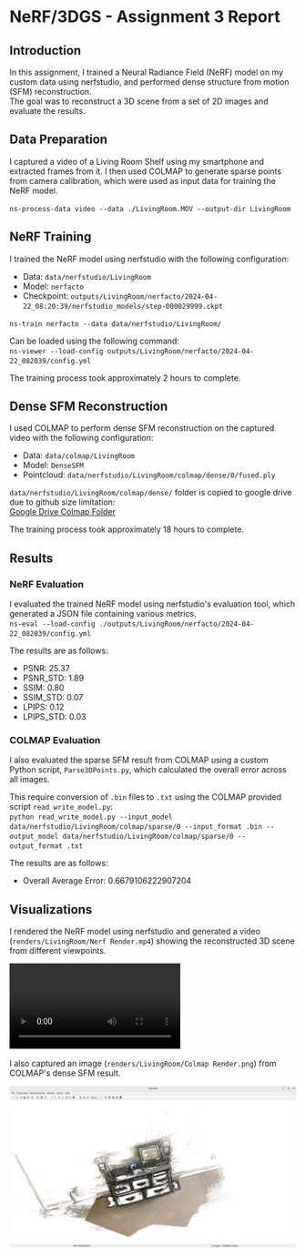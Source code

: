 **NeRF/3DGS - Assignment 3 Report**
=====================================

**Introduction**
---------------

In this assignment, I trained a Neural Radiance Field (NeRF) model on my custom data using nerfstudio, and performed dense structure from motion (SFM) reconstruction.<br>The goal was to reconstruct a 3D scene from a set of 2D images and evaluate the results.

**Data Preparation**
-------------------

I captured a video of a Living Room Shelf using my smartphone and extracted frames from it. I then used COLMAP to generate sparse points from camera calibration, which were used as input data for training the NeRF model.

`ns-process-data video --data ./LivingRoom.MOV --output-dir LivingRoom`

**NeRF Training**
--------------
I trained the NeRF model using nerfstudio with the following configuration:

* Data: `data/nerfstudio/LivingRoom`
* Model: `nerfacto`
* Checkpoint: `outputs/LivingRoom/nerfacto/2024-04-22_08:20:39/nerfstudio_models/step-000029999.ckpt`

`ns-train nerfacto --data data/nerfstudio/LivingRoom/`


Can be loaded using the following command:<br>
`ns-viewer --load-config outputs/LivingRoom/nerfacto/2024-04-22_082039/config.yml`

The training process took approximately 2 hours to complete.

**Dense SFM Reconstruction**
---------------------------
I used COLMAP to perform dense SFM reconstruction on the captured video with the following configuration:<br>

* Data: `data/colmap/LivingRoom`
* Model: `DenseSFM`
* Pointcloud: `data/nerfstudio/LivingRoom/colmap/dense/0/fused.ply`

`data/nerfstudio/LivingRoom/colmap/dense/` folder is copied to google drive due to github size limitation:<br>
[Google Drive Colmap Folder](https://drive.google.com/drive/folders/1LyOOBDPafjhCL_58T4aCGAQo_rEUx-l3?usp=sharing)

The training process took approximately 18 hours to complete.


**Results**
----------

### NeRF Evaluation

I evaluated the trained NeRF model using nerfstudio's evaluation tool, which generated a JSON file containing various metrics. <br>
`ns-eval --load-config ./outputs/LivingRoom/nerfacto/2024-04-22_082039/config.yml` 

The results are as follows:
* PSNR: 25.37
* PSNR_STD: 1.89
* SSIM: 0.80
* SSIM_STD: 0.07
* LPIPS: 0.12
* LPIPS_STD: 0.03

### COLMAP Evaluation

I also evaluated the sparse SFM result from COLMAP using a custom Python script, `Parse3DPoints.py`, which calculated the overall error across all images.

This require conversion of `.bin` files to `.txt` using the COLMAP provided script `read_write_model.py`: <br>`python read_write_model.py --input_model data/nerfstudio/LivingRoom/colmap/sparse/0 --input_format .bin --output_model data/nerfstudio/LivingRoom/colmap/sparse/0 --output_format .txt` 

The results are as follows:
* Overall Average Error: 0.6679106222907204


**Visualizations**
-----------------

I rendered the NeRF model using nerfstudio and generated a video (`renders/LivingRoom/Nerf Render.mp4`) showing the reconstructed 3D scene from different viewpoints. 

<video  controls>
  <source src="renders/LivingRoom/NerfRender.mp4" type="video/mp4">
</video>

I also captured an image (`renders/LivingRoom/Colmap Render.png`) from COLMAP's dense SFM result.


<img src="renders/LivingRoom/Colmap Render.png">
<a herf=>
